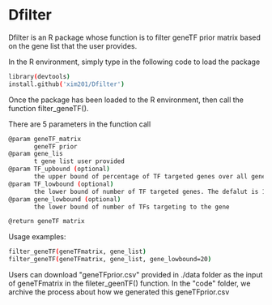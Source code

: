 # Dfilter
Dfilter is an R package whose function is to filter geneTF prior matrix based on the gene list that the user provides.

In the R environment, simply type in the following code to load the package
```sh
library(devtools)
install.github('xim201/Dfilter')
```
Once the package has been loaded to the R environment, then call the function filter_geneTF(). 

There are 5 parameters in the function call
```sh
@param geneTF_matrix
       geneTF prior
@param gene_lis
       t gene list user provided
@param TF_upbound (optional)
       the upper bound of percentage of TF targeted genes over all genes. The default is 80\%
@param TF_lowbound (optional)
       the lower bound of number of TF targeted genes. The defalut is 10
@param gene_lowbound (optional)
       the lower bound of number of TFs targeting to the gene

@return geneTF matrix
```
Usage examples:
```sh
filter_geneTF(geneTFmatrix, gene_list)
filter_geneTF(geneTFmatrix, gene_list, gene_lowbound=20)

```
Users can download "geneTFprior.csv" provided in ./data folder as the input of geneTFmatrix in the fileter_geenTF() function. In the "code" folder, we archive the process about how we generated this geneTFprior.csv
